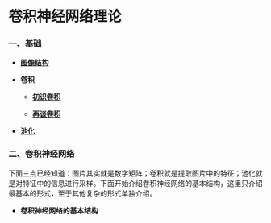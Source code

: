 # 卷积神经网络理论

### 一、基础

* **[图像结构](https://github.com/Anfany/Machine-Learning-for-Beginner-by-Python3/blob/master/CNN/fig.md)**


* **卷积**

    * **[初识卷积](https://github.com/Anfany/Machine-Learning-for-Beginner-by-Python3/blob/master/CNN/convolution.md)**

    * **[再谈卷积](https://github.com/Anfany/Machine-Learning-for-Beginner-by-Python3/blob/master/CNN/convolution2.md)**

* **[池化](https://github.com/Anfany/Machine-Learning-for-Beginner-by-Python3/blob/master/CNN/pooling.md)**

### 二、卷积神经网络

下面三点已经知道：图片其实就是数字矩阵；卷积就是提取图片中的特征；池化就是对特征中的信息进行采样。下面开始介绍卷积神经网络的基本结构，这里只介绍最基本的形式，至于其他复杂的形式单独介绍。


* **卷积神经网络的基本结构**









